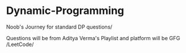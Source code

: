 # Dynamic-Programming
Noob's Journey for standard DP questions/

Questions will be from Aditya Verma's Playlist and platform will be GFG /LeetCode/

